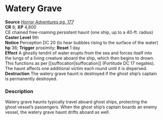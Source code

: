 # Watery Grave

**Source** [_Horror Adventures pg. 177_](http://paizo.com/products/btpy9n5a?Pathfinder-Roleplaying-Game-Horror-Adventures)  
**CR** 8; **XP** 4,800  
CE chained free-roaming persistent haunt (one ship, up to a 40-ft. radius)  
**Caster Level** 9th  
**Notice** Perception DC 20 (to hear bubbles rising to the surface of the water)  
**hp** 36; **Trigger** proximity; **Reset** 1 day  
**Effect** A ghostly tendril of water erupts from the sea and forces itself into the lungs of a living creature aboard the ship, which then begins to drown. This functions as per [[suffocation|suffocation]] (Fortitude DC 17 negates). The haunt affects one additional victim each round until it is dispersed.  
**Destruction** The watery grave haunt is destroyed if the ghost ship’s captain is permanently destroyed.  

### Description

Watery grave haunts typically travel aboard ghost ships, protecting the ghost vessel’s passengers. When the ghost ship’s captain boards an enemy vessel, the watery grave haunt drifts aboard as well. 
